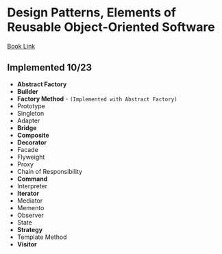 # Design Patterns, Elements of Reusable Object-Oriented Software

[Book Link](../main/Docs/Design%20Patterns%2C%20Elements%20of%20Reusable%20Object-Oriented%20Software.pdf)

## Implemented **10/23**

- **Abstract Factory**
- **Builder**
- **Factory Method** -  ``(Implemented with Abstract Factory)``
- Prototype
- Singleton
- Adapter
- **Bridge**
- **Composite**
- **Decorator**
- Facade
- Flyweight
- Proxy
- Chain of Responsibility
- **Command**
- Interpreter
- **Iterator**
- Mediator
- Memento
- Observer
- State
- **Strategy**
- Template Method
- **Visitor**

